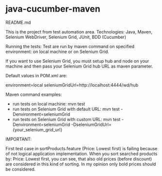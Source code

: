 # java-cucumber-maven

README.md

This is the project from test automation area.
Technologies: Java, Maven, Selenium WebDriver, Selenium Grid, JUnit, BDD (Cucumber)

Running the tests:
Test are run by maven command on specified environment: on local machine or on Selenium Grid.

If you want to use Selenium Grid, you must setup hub and node on your machine and then pass your Selenium Grid hub URL as maven parameter.

Default values in POM.xml are:

environment=local
seleniumGridUrl=http://localhost:4444/wd/hub

Maven command examples:

- run tests on local machine: 					mvn test
- run tests on Selenium Grid with default URL: 	mvn test -Denvironment=seleniumGrid
- run tests on Selenium Grid with custom URL: 	mvn test -Denvironment=seleniumGrid -DseleniumGridUrl={your_selenium_grid_url}

IMPORTANT: 

First test case in sortProducts.feature (Price: Lowest first) is failing because of not logical application implementation. When you sort searched products by: Price: Lowest first, you can see, that also old prices (before discount) are considered in this kind of sorting. In my opinion only bold prices should be considered.
